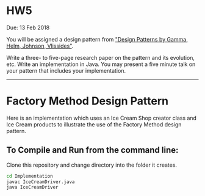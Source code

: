 # HW5
Due: 13 Feb 2018

You will be assigned a design pattern from ["Design Patterns by Gamma, Helm, Johnson, Vlissides"](https://books.google.com/books/about/Design_Patterns.html?id=iyIvGGp2550C).

Write a three- to five-page research paper on the pattern and its evolution, etc. 
Write an implementation in Java. You may present a five
minute talk on your pattern that includes your implementation.

---
# Factory Method Design Pattern
Here is an implementation which uses an Ice Cream Shop creator class and Ice Cream products to illustrate the use of the Factory Method design pattern.


## To Compile and Run from the command line:

Clone this repository and change directory into the folder it creates.

```bash
cd Implementation
javac IceCreamDriver.java   
java IceCreamDriver
```
